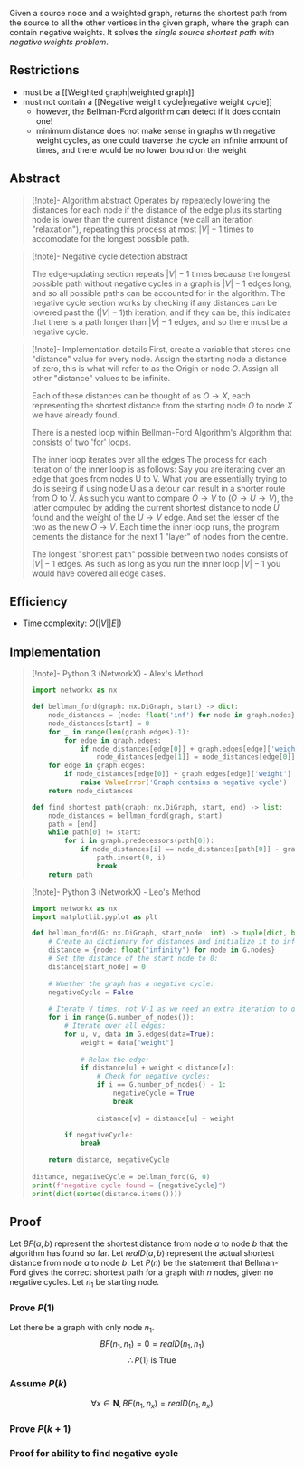 Given a source node and a weighted graph, returns the shortest path from the source to all the other vertices in the given graph, where the graph can contain negative weights. It solves the *single source shortest path with negative weights problem*.
## Restrictions
- must be a [[Weighted graph|weighted graph]]
- must not contain a [[Negative weight cycle|negative weight cycle]]
	- however, the Bellman-Ford algorithm can detect if it does contain one!
	- minimum distance does not make sense in graphs with negative weight cycles, as one could traverse the cycle an infinite amount of times, and there would be no lower bound on the weight
## Abstract
> [!note]- Algorithm abstract
> Operates by repeatedly lowering the distances for each node if the distance of the edge plus its starting node is lower than the current distance (we call an iteration "relaxation"), repeating this process at most $|V|-1$ times to accomodate for the longest possible path.

> [!note]- Negative cycle detection abstract
> 
> The edge-updating section repeats $|V|-1$ times because the longest possible path without negative cycles in a graph is $|V|-1$ edges long, and so all possible paths can be accounted for in the algorithm. The negative cycle section works by checking if any distances can be lowered past the ($|V|-1$)th iteration, and if they can be, this indicates that there is a path longer than $|V|-1$ edges, and so there must be a negative cycle.

> [!note]- Implementation details
> First, create a variable that stores one "distance" value for every node. Assign the starting node a distance of zero, this is what will refer to as the Origin or node $O$. Assign all other "distance" values to be infinite.
> 
> Each of these distances can be thought of as $O\to X$, each representing the shortest distance from the starting node $O$ to node $X$ we have already found.
> 
> There is a nested loop within Bellman-Ford Algorithm's Algorithm that consists of two 'for' loops.
> 
> The inner loop iterates over all the edges
> The process for each iteration of the inner loop is as follows: 
> Say you are iterating over an edge that goes from nodes U to V. What you are essentially trying to do is seeing if using node U as a detour can result in a shorter route from O to V.
> As such you want to compare  $O\to V$ to $(O\to U\to V)$, the latter computed by adding the current shortest distance to node $U$ found and the weight of the $U \to V$ edge. And set the lesser of the two as the new $O\to V$.
> Each time the inner loop runs, the program cements the distance for the next 1 "layer" of nodes from the centre.
> 
> The longest "shortest path" possible between two nodes consists of $|V|-1$ edges. As such as long as you run the inner loop $|V|-1$ you would have covered all edge cases.
> 
## Efficiency
- Time complexity: $O(|V||E|)$
## Implementation
> [!note]- Python 3 (NetworkX) - Alex's Method
> ```python
> import networkx as nx
> 
> def bellman_ford(graph: nx.DiGraph, start) -> dict:
>     node_distances = {node: float('inf') for node in graph.nodes}
>     node_distances[start] = 0
>     for _ in range(len(graph.edges)-1):
>         for edge in graph.edges:
>             if node_distances[edge[0]] + graph.edges[edge]['weight'] < node_distances[edge[1]]:
>                 node_distances[edge[1]] = node_distances[edge[0]] + graph.edges[edge]['weight']
>     for edge in graph.edges:
>         if node_distances[edge[0]] + graph.edges[edge]['weight'] < node_distances[edge[1]]:
>             raise ValueError('Graph contains a negative cycle')
>     return node_distances
> 
> def find_shortest_path(graph: nx.DiGraph, start, end) -> list:
>     node_distances = bellman_ford(graph, start)
>     path = [end]
>     while path[0] != start:
>         for i in graph.predecessors(path[0]):
>             if node_distances[i] == node_distances[path[0]] - graph.edges[i,path[0]]['weight']:
>                 path.insert(0, i)
>                 break
>     return path
> ```

> [!note]- Python 3 (NetworkX) - Leo's Method
> ```python
> import networkx as nx
> import matplotlib.pyplot as plt
> 
> def bellman_ford(G: nx.DiGraph, start_node: int) -> tuple[dict, bool]:
>     # Create an dictionary for distances and initialize it to infinity for all nodes:
>     distance = {node: float("infinity") for node in G.nodes}
>     # Set the distance of the start node to 0:
>     distance[start_node] = 0
>     
>     # Whether the graph has a negative cycle:
>     negativeCycle = False
>     
>     # Iterate V times, not V-1 as we need an extra iteration to detect negative cycles:
>     for i in range(G.number_of_nodes()):
>         # Iterate over all edges:
>         for u, v, data in G.edges(data=True):
>             weight = data["weight"]
>             
>             # Relax the edge:
>             if distance[u] + weight < distance[v]:
>                 # Check for negative cycles:
>                 if i == G.number_of_nodes() - 1:
>                     negativeCycle = True
>                     break
>                 
>                 distance[v] = distance[u] + weight
> 
>         if negativeCycle:
>             break
>         
>     return distance, negativeCycle
>     
> distance, negativeCycle = bellman_ford(G, 0)
> print(f"negative cycle found = {negativeCycle}")
> print(dict(sorted(distance.items())))
> ```


## Proof

Let $BF(a,b)$ represent the shortest distance from node $a$ to node $b$ that the algorithm has found so far.
Let $realD(a,b)$ represent the actual shortest distance from node $a$ to node $b$.
Let $P(n)$ be the statement that Bellman-Ford gives the correct shortest path for a graph with $n$ nodes, given no negative cycles.
Let $n_{1}$ be starting node.

### Prove $P(1)$

Let there be a graph with only node $n_{1}$.
$$BF(n_{1},n_{1}) = 0=realD(n_{1},n_{1})$$
$$\therefore P(1) \text{ is True}$$

### Assume $P(k)$
$$\forall x \in \mathbf{N},BF(n_{1},n_{x}) =realD(n_{1},n_{x})$$
### Prove $P(k+1)$





### Proof for ability to find negative cycle

